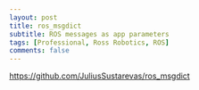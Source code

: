 ```yaml
---
layout: post
title: ros_msgdict
subtitle: ROS messages as app parameters
tags: [Professional, Ross Robotics, ROS]
comments: false
---
```


https://github.com/JuliusSustarevas/ros_msgdict
